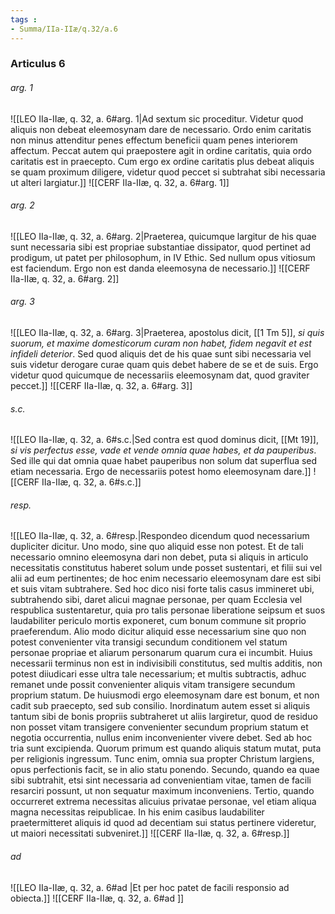 ```yaml
---
tags : 
- Summa/IIa-IIæ/q.32/a.6
---
```


### Articulus 6

###### arg. 1
![[LEO IIa-IIæ, q. 32, a. 6#arg. 1|Ad sextum sic proceditur. Videtur quod aliquis non debeat eleemosynam dare de necessario. Ordo enim caritatis non minus attenditur penes effectum beneficii quam penes interiorem affectum. Peccat autem qui praepostere agit in ordine caritatis, quia ordo caritatis est in praecepto. Cum ergo ex ordine caritatis plus debeat aliquis se quam proximum diligere, videtur quod peccet si subtrahat sibi necessaria ut alteri largiatur.]]
![[CERF IIa-IIæ, q. 32, a. 6#arg. 1]]

###### arg. 2
![[LEO IIa-IIæ, q. 32, a. 6#arg. 2|Praeterea, quicumque largitur de his quae sunt necessaria sibi est propriae substantiae dissipator, quod pertinet ad prodigum, ut patet per philosophum, in IV Ethic. Sed nullum opus vitiosum est faciendum. Ergo non est danda eleemosyna de necessario.]]
![[CERF IIa-IIæ, q. 32, a. 6#arg. 2]]

###### arg. 3
![[LEO IIa-IIæ, q. 32, a. 6#arg. 3|Praeterea, apostolus dicit, [[1 Tm 5]], *si quis suorum, et maxime domesticorum curam non habet, fidem negavit et est infideli deterior*. Sed quod aliquis det de his quae sunt sibi necessaria vel suis videtur derogare curae quam quis debet habere de se et de suis. Ergo videtur quod quicumque de necessariis eleemosynam dat, quod graviter peccet.]]
![[CERF IIa-IIæ, q. 32, a. 6#arg. 3]]

###### s.c.
![[LEO IIa-IIæ, q. 32, a. 6#s.c.|Sed contra est quod dominus dicit, [[Mt 19]], *si vis perfectus esse, vade et vende omnia quae habes, et da pauperibus*. Sed ille qui dat omnia quae habet pauperibus non solum dat superflua sed etiam necessaria. Ergo de necessariis potest homo eleemosynam dare.]]
![[CERF IIa-IIæ, q. 32, a. 6#s.c.]]

###### resp.
![[LEO IIa-IIæ, q. 32, a. 6#resp.|Respondeo dicendum quod necessarium dupliciter dicitur. Uno modo, sine quo aliquid esse non potest. Et de tali necessario omnino eleemosyna dari non debet, puta si aliquis in articulo necessitatis constitutus haberet solum unde posset sustentari, et filii sui vel alii ad eum pertinentes; de hoc enim necessario eleemosynam dare est sibi et suis vitam subtrahere. Sed hoc dico nisi forte talis casus immineret ubi, subtrahendo sibi, daret alicui magnae personae, per quam Ecclesia vel respublica sustentaretur, quia pro talis personae liberatione seipsum et suos laudabiliter periculo mortis exponeret, cum bonum commune sit proprio praeferendum. Alio modo dicitur aliquid esse necessarium sine quo non potest convenienter vita transigi secundum conditionem vel statum personae propriae et aliarum personarum quarum cura ei incumbit. Huius necessarii terminus non est in indivisibili constitutus, sed multis additis, non potest diiudicari esse ultra tale necessarium; et multis subtractis, adhuc remanet unde possit convenienter aliquis vitam transigere secundum proprium statum. De huiusmodi ergo eleemosynam dare est bonum, et non cadit sub praecepto, sed sub consilio. Inordinatum autem esset si aliquis tantum sibi de bonis propriis subtraheret ut aliis largiretur, quod de residuo non posset vitam transigere convenienter secundum proprium statum et negotia occurrentia, nullus enim inconvenienter vivere debet. Sed ab hoc tria sunt excipienda. Quorum primum est quando aliquis statum mutat, puta per religionis ingressum. Tunc enim, omnia sua propter Christum largiens, opus perfectionis facit, se in alio statu ponendo. Secundo, quando ea quae sibi subtrahit, etsi sint necessaria ad convenientiam vitae, tamen de facili resarciri possunt, ut non sequatur maximum inconveniens. Tertio, quando occurreret extrema necessitas alicuius privatae personae, vel etiam aliqua magna necessitas reipublicae. In his enim casibus laudabiliter praetermitteret aliquis id quod ad decentiam sui status pertinere videretur, ut maiori necessitati subveniret.]]
![[CERF IIa-IIæ, q. 32, a. 6#resp.]]

###### ad 
![[LEO IIa-IIæ, q. 32, a. 6#ad |Et per hoc patet de facili responsio ad obiecta.]]
![[CERF IIa-IIæ, q. 32, a. 6#ad ]]

